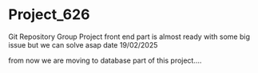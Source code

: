 # Project_626
Git Repository Group Project
front end part is almost  ready with some big issue but we can solve asap
date 19/02/2025

from now we are moving to database part of this project....
